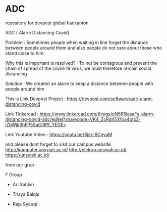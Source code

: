 # ADC
repository for devpost global hackanton

ADC ( Alarm Distancing Covid)

Problem : Sometimes people when waiting in line forget the distance between people around them and also people do not care about those who stand close to him

Why this is important is resolved? : To not be contagious and prevent the chain of spread of the covid-19 virus, we must therefore remain social distancing

Solution : We created an alarm to keep a distance between people with people around him

This is Link Devpost Project : https://devpost.com/software/adc-alarm-distancing-covid

Link Tinkercad : https://www.tinkercad.com/things/eN5R5lasaFs-alarm-distancing-covid-adc/editel?sharecode=VK4_ZcRd45Xfoa4otxZ-jZbWjk3hFP5SaCiRPf_YEGE=

Link Youtube Video : https://youtu.be/Sjsk-9CeyaM

and please dont forget to visit our campus website
http://komputer.unsyiah.ac.id/
http://elektro.unsyiah.ac.id/
https://unsyiah.ac.id/

from our grup :

F Group

- Ari Sahlan

- Trisya Balqis

- Raja Syauqi
